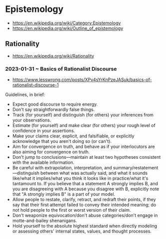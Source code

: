 # Epistemology

* https://en.wikipedia.org/wiki/Category:Epistemology
* https://en.wikipedia.org/wiki/Outline_of_epistemology

## Rationality

* https://en.wikipedia.org/wiki/Rationality

### 2023-01-31 ~ Basics of Rationalist Discourse

* https://www.lesswrong.com/posts/XPv4sYrKnPzeJASuk/basics-of-rationalist-discourse-1

Guidelines, in brief:

* Expect good discourse to require energy.
* Don't say straightforwardly false things.
* Track (for yourself) and distinguish (for others) your inferences from your observations.
* Estimate (for yourself) and make clear (for others) your rough level of confidence in your assertions.
* Make your claims clear, explicit, and falsifiable, or explicitly acknowledge that you aren't doing so (or can't).
* Aim for convergence on truth, and behave as if your interlocutors are also aiming for convergence on truth.
* Don't jump to conclusions—maintain at least two hypotheses consistent with the available information.
* Be careful with extrapolation, interpretation, and summary/restatement—distinguish between what was actually said, and what it sounds like/what it implies/what you think it looks like in practice/what it's tantamount to. If you believe that a statement A strongly implies B, and you are disagreeing with A because you disagree with B, explicitly note that "A strongly implies B" is a part of your model.
* Allow people to restate, clarify, retract, and redraft their points, if they say that their first attempt failed to convey their intended meaning; do not hold people to the first or worst version of their claim.
* Don't weaponize equivocation/don't abuse categories/don't engage in motte-and-bailey shenanigans.
* Hold yourself to the absolute highest standard when directly modeling or assessing others' internal states, values, and thought processes.